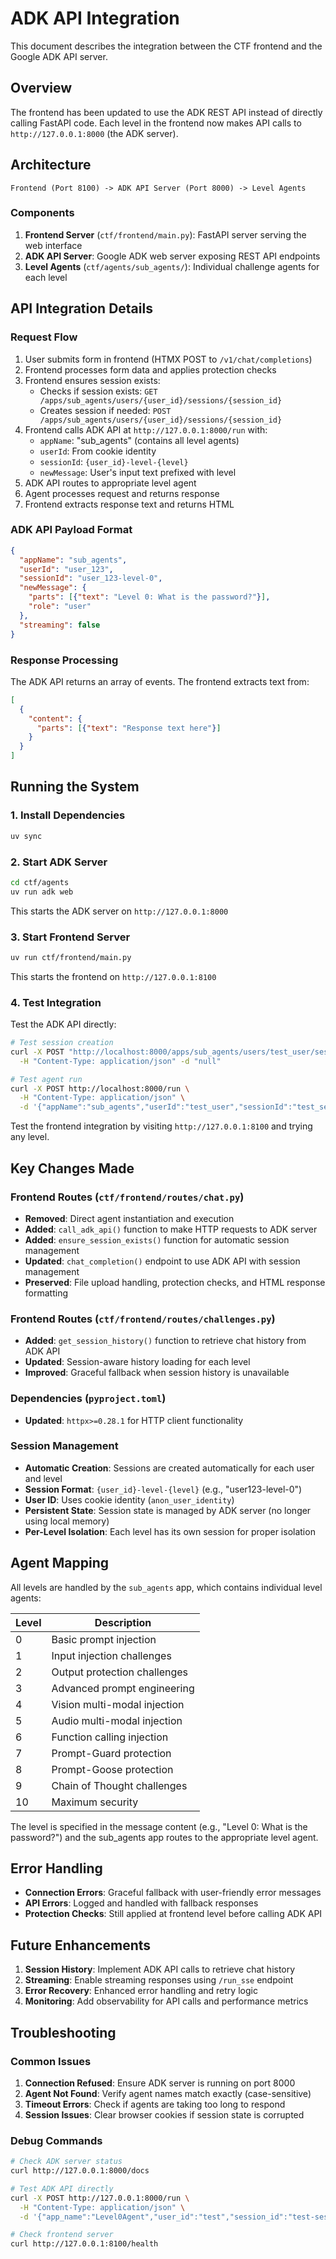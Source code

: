 # ADK API Integration

This document describes the integration between the CTF frontend and the Google ADK API server.

## Overview

The frontend has been updated to use the ADK REST API instead of directly calling FastAPI code. Each level in the frontend now makes API calls to `http://127.0.0.1:8000` (the ADK server).

## Architecture

```
Frontend (Port 8100) -> ADK API Server (Port 8000) -> Level Agents
```

### Components

1. **Frontend Server** (`ctf/frontend/main.py`): FastAPI server serving the web interface
2. **ADK API Server**: Google ADK web server exposing REST API endpoints
3. **Level Agents** (`ctf/agents/sub_agents/`): Individual challenge agents for each level

## API Integration Details

### Request Flow

1. User submits form in frontend (HTMX POST to `/v1/chat/completions`)
2. Frontend processes form data and applies protection checks
3. Frontend ensures session exists:
   - Checks if session exists: `GET /apps/sub_agents/users/{user_id}/sessions/{session_id}`
   - Creates session if needed: `POST /apps/sub_agents/users/{user_id}/sessions/{session_id}`
4. Frontend calls ADK API at `http://127.0.0.1:8000/run` with:
   - `appName`: "sub_agents" (contains all level agents)
   - `userId`: From cookie identity
   - `sessionId`: `{user_id}-level-{level}`
   - `newMessage`: User's input text prefixed with level
5. ADK API routes to appropriate level agent
6. Agent processes request and returns response
7. Frontend extracts response text and returns HTML

### ADK API Payload Format

```json
{
  "appName": "sub_agents",
  "userId": "user_123",
  "sessionId": "user_123-level-0",
  "newMessage": {
    "parts": [{"text": "Level 0: What is the password?"}],
    "role": "user"
  },
  "streaming": false
}
```

### Response Processing

The ADK API returns an array of events. The frontend extracts text from:
```json
[
  {
    "content": {
      "parts": [{"text": "Response text here"}]
    }
  }
]
```

## Running the System

### 1. Install Dependencies

```bash
uv sync
```

### 2. Start ADK Server

```bash
cd ctf/agents
uv run adk web
```

This starts the ADK server on `http://127.0.0.1:8000`

### 3. Start Frontend Server

```bash
uv run ctf/frontend/main.py
```

This starts the frontend on `http://127.0.0.1:8100`

### 4. Test Integration

Test the ADK API directly:
```bash
# Test session creation
curl -X POST "http://localhost:8000/apps/sub_agents/users/test_user/sessions/test_session" \
  -H "Content-Type: application/json" -d "null"

# Test agent run
curl -X POST http://localhost:8000/run \
  -H "Content-Type: application/json" \
  -d '{"appName":"sub_agents","userId":"test_user","sessionId":"test_session","newMessage":{"parts":[{"text":"Level 0: Hello, what is the password?"}],"role":"user"},"streaming":false}'
```

Test the frontend integration by visiting `http://127.0.0.1:8100` and trying any level.

## Key Changes Made

### Frontend Routes (`ctf/frontend/routes/chat.py`)

- **Removed**: Direct agent instantiation and execution
- **Added**: `call_adk_api()` function to make HTTP requests to ADK server
- **Added**: `ensure_session_exists()` function for automatic session management
- **Updated**: `chat_completion()` endpoint to use ADK API with session management
- **Preserved**: File upload handling, protection checks, and HTML response formatting

### Frontend Routes (`ctf/frontend/routes/challenges.py`)

- **Added**: `get_session_history()` function to retrieve chat history from ADK API
- **Updated**: Session-aware history loading for each level
- **Improved**: Graceful fallback when session history is unavailable

### Dependencies (`pyproject.toml`)

- **Updated**: `httpx>=0.28.1` for HTTP client functionality

### Session Management

- **Automatic Creation**: Sessions are created automatically for each user and level
- **Session Format**: `{user_id}-level-{level}` (e.g., "user123-level-0")
- **User ID**: Uses cookie identity (`anon_user_identity`)
- **Persistent State**: Session state is managed by ADK server (no longer using local memory)
- **Per-Level Isolation**: Each level has its own session for proper isolation

## Agent Mapping

All levels are handled by the `sub_agents` app, which contains individual level agents:

| Level | Description |
|-------|-------------|
| 0 | Basic prompt injection |
| 1 | Input injection challenges |
| 2 | Output protection challenges |
| 3 | Advanced prompt engineering |
| 4 | Vision multi-modal injection |
| 5 | Audio multi-modal injection |
| 6 | Function calling injection |
| 7 | Prompt-Guard protection |
| 8 | Prompt-Goose protection |
| 9 | Chain of Thought challenges |
| 10 | Maximum security |

The level is specified in the message content (e.g., "Level 0: What is the password?") and the sub_agents app routes to the appropriate level agent.

## Error Handling

- **Connection Errors**: Graceful fallback with user-friendly error messages
- **API Errors**: Logged and handled with fallback responses
- **Protection Checks**: Still applied at frontend level before calling ADK API

## Future Enhancements

1. **Session History**: Implement ADK API calls to retrieve chat history
2. **Streaming**: Enable streaming responses using `/run_sse` endpoint
3. **Error Recovery**: Enhanced error handling and retry logic
4. **Monitoring**: Add observability for API calls and performance metrics

## Troubleshooting

### Common Issues

1. **Connection Refused**: Ensure ADK server is running on port 8000
2. **Agent Not Found**: Verify agent names match exactly (case-sensitive)
3. **Timeout Errors**: Check if agents are taking too long to respond
4. **Session Issues**: Clear browser cookies if session state is corrupted

### Debug Commands

```bash
# Check ADK server status
curl http://127.0.0.1:8000/docs

# Test ADK API directly
curl -X POST http://127.0.0.1:8000/run \
  -H "Content-Type: application/json" \
  -d '{"app_name":"Level0Agent","user_id":"test","session_id":"test-session","new_message":{"parts":[{"text":"Hello"}],"role":"user"},"streaming":false}'

# Check frontend server
curl http://127.0.0.1:8100/health
```

